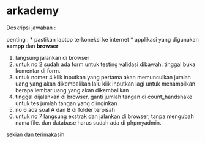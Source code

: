 # arkademy
Deskripsi jawaban :

penting : * pastikan laptop terkoneksi ke internet
		  * applikasi yang digunakan **xampp** dan **browser** 
1. langsung jalankan di browser
2. untuk no 2 sudah ada form untuk testing validasi dibawah. tinggal buka komentar di form.
4. untuk nomer 4 klik inputkan yang pertama akan memunculkan jumlah uang yang akan dikembalikan lalu klik inputkan lagi untuk menampilkan berapa lembar uang yang akan dikembalikan
5. tinggal dijalankan di browser. ganti jumlah tangan di count_handshake untuk tes jumlah tangan yang diinginkan
6. no 6 ada soal A dan B di folder terpisah
7. untuk no 7 langsung exstrak dan jalankan di browser, tanpa mengubah nama file. dan database harus sudah ada di phpmyadmin.

sekian dan terimakasih
